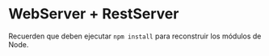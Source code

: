 # WebServer + RestServer 


Recuerden que deben ejecutar ```npm install``` para reconstruir los módulos de Node.
